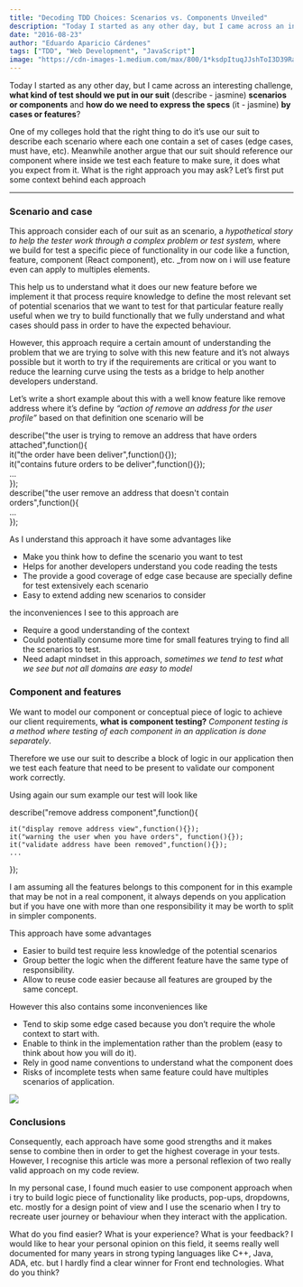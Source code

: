 ```yaml
---
title: "Decoding TDD Choices: Scenarios vs. Components Unveiled"
description: "Today I started as any other day, but I came across an interesting challenge, what kind of test should we put in our suit (describe..."
date: "2016-08-23"
author: "Eduardo Aparicio Cárdenes"
tags: ["TDD", "Web Development", "JavaScript"]
image: "https://cdn-images-1.medium.com/max/800/1*ksdpItuqJJshToI3D39RaQ.png"
---
```


Today I started as any other day, but I came across an interesting challenge, **what kind of test should we put in our suit** (describe - jasmine) **scenarios or components** and **how do we need to express the specs** (it - jasmine) **by cases or features**?

One of my colleges hold that the right thing to do it’s use our suit to describe each scenario where each one contain a set of cases (edge cases, must have, etc). Meanwhile another argue that our suit should reference our component where inside we test each feature to make sure, it does what you expect from it. What is the right approach you may ask? Let’s first put some context behind each approach

* * *

### Scenario and case

This approach consider each of our suit as an scenario, a _hypothetical story to help the tester work through a complex problem or test system,_ where we build for test a specific piece of functionality in our code like a function, feature, component (React component), etc. _from now on i will use feature even can apply to multiples elements.

This help us to understand what it does our new feature before we implement it that process require knowledge to define the most relevant set of potential scenarios that we want to test for that particular feature really useful when we try to build functionally that we fully understand and what cases should pass in order to have the expected behaviour.

However, this approach require a certain amount of understanding the problem that we are trying to solve with this new feature and it’s not always possible but it worth to try if the requirements are critical or you want to reduce the learning curve using the tests as a bridge to help another developers understand.

Let’s write a short example about this with a well know feature like remove address where it’s define by _“action of remove an address for the user profile”_ based on that definition one scenario will be

describe("the user is trying to remove an address that have orders attached",function(){  
    it("the order have been deliver",function(){});  
    it("contains future orders to be deliver",function(){});  
    ...  
});  
describe("the user remove an address that doesn't contain orders",function(){  
    ...  
});

As I understand this approach it have some advantages like

*   Make you think how to define the scenario you want to test
*   Helps for another developers understand you code reading the tests
*   The provide a good coverage of edge case because are specially define for test extensively each scenario
*   Easy to extend adding new scenarios to consider

the inconveniences I see to this approach are

*   Require a good understanding of the context
*   Could potentially consume more time for small features trying to find all the scenarios to test.
*   Need adapt mindset in this approach, _sometimes we tend to test what we see but not all domains are easy to model_

### Component and features

We want to model our component or conceptual piece of logic to achieve our client requirements, **what is component testing?** _Component testing is a method where testing of each component in an application is done separately_.

Therefore we use our suit to describe a block of logic in our application then we test each feature that need to be present to validate our component work correctly.

Using again our sum example our test will look like

describe("remove address component",function(){

    it("display remove address view",function(){});  
    it("warning the user when you have orders", function(){});  
    it("validate address have been removed",function(){});  
    ...  
});

I am assuming all the features belongs to this component for in this example that may be not in a real component, it always depends on you application but if you have one with more than one responsibility it may be worth to split in simpler components.

This approach have some advantages

*   Easier to build test require less knowledge of the potential scenarios
*   Group better the logic when the different feature have the same type of responsibility.
*   Allow to reuse code easier because all features are grouped by the same concept.

However this also contains some inconveniences like

*   Tend to skip some edge cased because you don’t require the whole context to start with.
*   Enable to think in the implementation rather than the problem (easy to think about how you will do it).
*   Rely in good name conventions to understand what the component does
*   Risks of incomplete tests when same feature could have multiples scenarios of application.

![](https://cdn-images-1.medium.com/max/800/1*hC3e6MURblwPpExzZwRjaw.jpeg)

### Conclusions

Consequently, each approach have some good strengths and it makes sense to combine then in order to get the highest coverage in your tests. However, I recognise this article was more a personal reflexion of two really valid approach on my code review.

In my personal case, I found much easier to use component approach when i try to build logic piece of functionality like products, pop-ups, dropdowns, etc. mostly for a design point of view and I use the scenario when I try to recreate user journey or behaviour when they interact with the application.

What do you find easier? What is your experience? What is your feedback? I would like to hear your personal opinion on this field, it seems really well documented for many years in strong typing languages like C++, Java, ADA, etc. but I hardly find a clear winner for Front end technologies. What do you think?